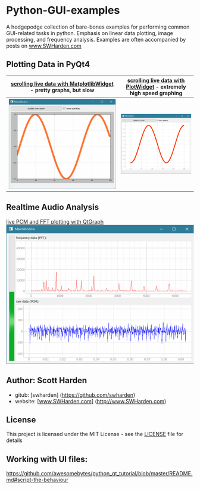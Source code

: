 # Python-GUI-examples
A hodgepodge collection of bare-bones examples for performing common GUI-related tasks in python. Emphasis on linear data plotting, image processing, and frequency analysis. Examples are often accompanied by posts on www.SWHarden.com

## Plotting Data in PyQt4

[scrolling live data with MatplotlibWidget](2016-07-30_qt_matplotlib_sine_scroll) - pretty graphs, but slow | [scrolling live data with PlotWidget](2016-07-31_qt_PyQtGraph_sine_scroll) - extremely high speed graphing
--- | ---
![](2016-07-30_qt_matplotlib_sine_scroll/demo.gif) | ![](2016-07-31_qt_PyQtGraph_sine_scroll/demo2.gif)

## Realtime Audio Analysis
[live PCM and FFT plotting with QtGraph](https://github.com/swharden/Python-GUI-examples/tree/master/2016-07-37_qt_audio_monitor)
![](2016-07-37_qt_audio_monitor/demo.gif)

## Author: Scott Harden

* gitub: [swharden] (https://github.com/swharden)
* website: [www.SWHarden.com] (http://www.SWHarden.com)

## License
This project is licensed under the MIT License - see the [LICENSE](LICENSE) file for details

## Working with UI files:
https://github.com/awesomebytes/python_qt_tutorial/blob/master/README.md#script-the-behaviour
